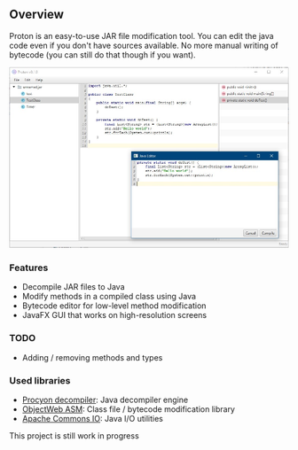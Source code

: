 ## Overview
Proton is an easy-to-use JAR file modification tool. You can edit the java code even if you don't have sources available.
No more manual writing of bytecode (you can still do that though if you want).

![Screenshot](assets/screenshot.jpg)

### Features
- Decompile JAR files to Java
- Modify methods in a compiled class using Java
- Bytecode editor for low-level method modification
- JavaFX GUI that works on high-resolution screens

### TODO
- Adding / removing methods and types

### Used libraries
- [Procyon decompiler](https://bitbucket.org/mstrobel/procyon): Java decompiler engine
- [ObjectWeb ASM](https://asm.ow2.io/): Class file / bytecode modification library
- [Apache Commons IO](https://commons.apache.org/proper/commons-io/): Java I/O utilities

This project is still work in progress
